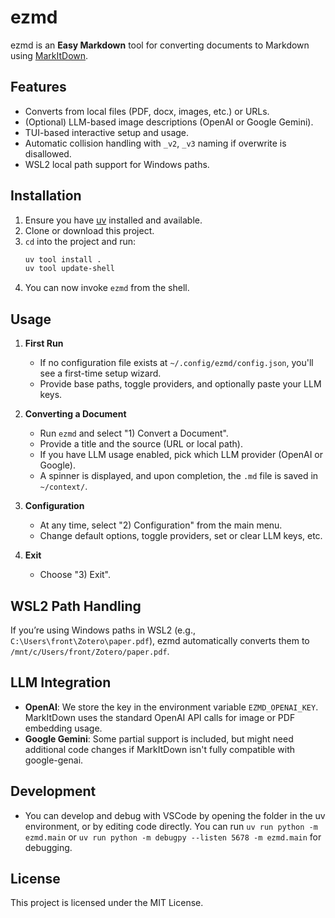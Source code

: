 # ezmd

ezmd is an **Easy Markdown** tool for converting documents to Markdown using 
[MarkItDown](https://github.com/microsoft/markitdown). 

## Features

- Converts from local files (PDF, docx, images, etc.) or URLs.
- (Optional) LLM-based image descriptions (OpenAI or Google Gemini).
- TUI-based interactive setup and usage.
- Automatic collision handling with `_v2`, `_v3` naming if overwrite is disallowed.
- WSL2 local path support for Windows paths.

## Installation

1. Ensure you have [uv](https://github.com/astral-sh/uv) installed and available.
2. Clone or download this project.
3. `cd` into the project and run:
   ```bash
   uv tool install .
   uv tool update-shell
   ```
4. You can now invoke `ezmd` from the shell.

## Usage

1. **First Run**  
   - If no configuration file exists at `~/.config/ezmd/config.json`, you'll see a first-time setup wizard.
   - Provide base paths, toggle providers, and optionally paste your LLM keys.

2. **Converting a Document**  
   - Run `ezmd` and select "1) Convert a Document".
   - Provide a title and the source (URL or local path).
   - If you have LLM usage enabled, pick which LLM provider (OpenAI or Google).
   - A spinner is displayed, and upon completion, the `.md` file is saved in `~/context/`.

3. **Configuration**  
   - At any time, select "2) Configuration" from the main menu.
   - Change default options, toggle providers, set or clear LLM keys, etc.

4. **Exit**  
   - Choose "3) Exit".

## WSL2 Path Handling

If you’re using Windows paths in WSL2 (e.g., `C:\Users\front\Zotero\paper.pdf`), 
ezmd automatically converts them to `/mnt/c/Users/front/Zotero/paper.pdf`.

## LLM Integration

- **OpenAI**: We store the key in the environment variable `EZMD_OPENAI_KEY`. 
  MarkItDown uses the standard OpenAI API calls for image or PDF embedding usage.
- **Google Gemini**: Some partial support is included, but might need additional 
  code changes if MarkItDown isn't fully compatible with google-genai.

## Development

- You can develop and debug with VSCode by opening the folder in the uv environment, 
  or by editing code directly. You can run `uv run python -m ezmd.main` or `uv run python -m debugpy --listen 5678 -m ezmd.main` for debugging.

## License

This project is licensed under the MIT License.